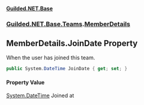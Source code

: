 
#### [Guilded.NET.Base](index 'index')
### [Guilded.NET.Base.Teams](index#Guilded_NET_Base_Teams 'Guilded.NET.Base.Teams').[MemberDetails](MemberDetails 'Guilded.NET.Base.Teams.MemberDetails')
## MemberDetails.JoinDate Property
When the user has joined this team.  
```csharp
public System.DateTime JoinDate { get; set; }
```

#### Property Value
[System.DateTime](https://docs.microsoft.com/en-us/dotnet/api/System.DateTime 'System.DateTime')
Joined at
